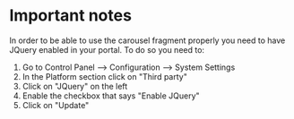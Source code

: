# Important notes
In order to be able to use the carousel fragment properly you need to have JQuery enabled in your portal. To do so you need to:
1. Go to Control Panel --> Configuration --> System Settings
2. In the Platform section click on "Third party"
3. Click on "JQuery" on the left
4. Enable the checkbox that says "Enable JQuery"
5. Click on "Update"
